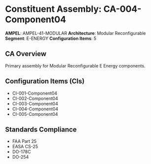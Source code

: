 # Constituent Assembly: CA-004-Component04

**AMPEL**: AMPEL-41-MODULAR
**Architecture**: Modular Reconfigurable
**Segment**: E-ENERGY
**Configuration Items**: 5

## CA Overview
Primary assembly for Modular Reconfigurable E Energy components.

## Configuration Items (CIs)
- CI-001-Component04
- CI-002-Component04
- CI-003-Component04
- CI-004-Component04
- CI-005-Component04

## Standards Compliance
- FAA Part 25
- EASA CS-25
- DO-178C
- DO-254
